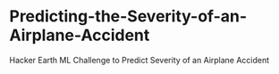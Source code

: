 # Predicting-the-Severity-of-an-Airplane-Accident
Hacker Earth ML Challenge to Predict Severity of an Airplane Accident
